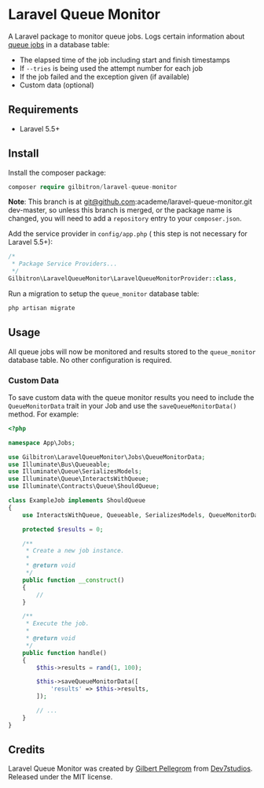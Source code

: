 # Laravel Queue Monitor

A Laravel package to monitor queue jobs. Logs certain information about
[queue jobs](https://laravel.com/docs/5.3/queues) in a database table:

* The elapsed time of the job including start and finish timestamps
* If `--tries` is being used the attempt number for each job
* If the job failed and the exception given (if available)
* Custom data (optional)

## Requirements

* Laravel 5.5+

## Install

Install the composer package:

```php
composer require gilbitron/laravel-queue-monitor
```

**Note**: This branch is at git@github.com:academe/laravel-queue-monitor.git dev-master,
so unless this branch is merged, or the package name is changed, you will need to add
a `repository` entry to your `composer.json`.


Add the service provider in `config/app.php` ( this step is not necessary for Laravel 5.5+):

```php
/*
 * Package Service Providers...
 */
Gilbitron\LaravelQueueMonitor\LaravelQueueMonitorProvider::class,
```

Run a migration to setup the `queue_monitor` database table:

```php
php artisan migrate
```

## Usage

All queue jobs will now be monitored and results stored to the `queue_monitor` database table.
No other configuration is required.

### Custom Data

To save custom data with the queue monitor results you need to include the `QueueMonitorData`
trait in your Job and use the `saveQueueMonitorData()` method. For example:

```php
<?php

namespace App\Jobs;

use Gilbitron\LaravelQueueMonitor\Jobs\QueueMonitorData;
use Illuminate\Bus\Queueable;
use Illuminate\Queue\SerializesModels;
use Illuminate\Queue\InteractsWithQueue;
use Illuminate\Contracts\Queue\ShouldQueue;

class ExampleJob implements ShouldQueue
{
    use InteractsWithQueue, Queueable, SerializesModels, QueueMonitorData;

    protected $results = 0;

    /**
     * Create a new job instance.
     *
     * @return void
     */
    public function __construct()
    {
        //
    }

    /**
     * Execute the job.
     *
     * @return void
     */
    public function handle()
    {
        $this->results = rand(1, 100);

        $this->saveQueueMonitorData([
            'results' => $this->results,
        ]);

        // ...
    }
}
```

## Credits

Laravel Queue Monitor was created by [Gilbert Pellegrom](https://gilbert.pellegrom.me) from
[Dev7studios](https://dev7studios.co). Released under the MIT license.
